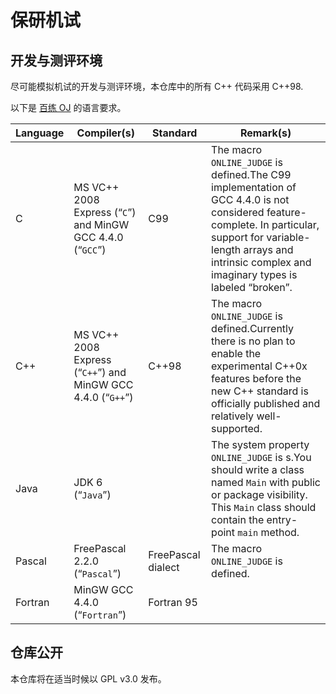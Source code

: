 # 保研机试

## 开发与测评环境
尽可能模拟机试的开发与测评环境，本仓库中的所有 C++ 代码采用 C++98.

以下是 [百练 OJ](http://openjudge.cn/help.html) 的语言要求。

| Language | Compiler(s)                                                  | Standard           | Remark(s)                                                    |
| -------- | ------------------------------------------------------------ | ------------------ | ------------------------------------------------------------ |
| C        | MS VC++ 2008 Express (“`C`”) and MinGW GCC 4.4.0 (“`GCC`”)   | C99                | The macro `ONLINE_JUDGE` is defined.The C99 implementation of GCC 4.4.0 is not considered feature-complete. In particular, support for variable-length arrays and intrinsic complex and imaginary types is labeled “broken”. |
| C++      | MS VC++ 2008 Express (“`C++`”) and MinGW GCC 4.4.0 (“`G++`”) | C++98              | The macro `ONLINE_JUDGE` is defined.Currently there is no plan to enable the experimental C++0x features before the new C++ standard is officially published and relatively well-supported. |
| Java     | JDK 6 (“`Java`”)                                             |                    | The system property `ONLINE_JUDGE` is s.You should write a class named `Main` with public or package visibility. This `Main` class should contain the entry-point `main` method. |
| Pascal   | FreePascal 2.2.0 (“`Pascal`”)                                | FreePascal dialect | The macro `ONLINE_JUDGE` is defined.                         |
| Fortran  | MinGW GCC 4.4.0 (“`Fortran`”)                                | Fortran 95         |                                                              |


## 仓库公开

本仓库将在适当时候以 GPL v3.0 发布。